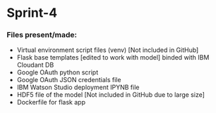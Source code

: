 # Sprint-4

### Files present/made:

- Virtual environment script files (venv) [Not included in GitHub]
- Flask base templates [edited to work with model] binded with IBM Cloudant DB
- Google OAuth python script
- Google OAuth JSON credentials file
- IBM Watson Studio deployment IPYNB file
- HDF5 file of the model  [Not included in GitHub due to large size]
- Dockerfile for flask app